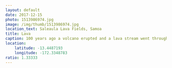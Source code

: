 ```yaml
---
layout: default
date: 2017-12-15
photo: 1513986974.jpg
image: /img/thumb/1513986974.jpg
location_text: Saleaula Lava Fields, Samoa
title: Lava
caption: 100 years ago a volcano erupted and a lava stream went through a village. All houses and fales were gone as they were made out of wood. Only the church remains... with lots of lava inside!! Apparently no one died.
location:
    latitude: -13.4487193
    longitude: -172.3348783
ratio: 1.33333
---
```

